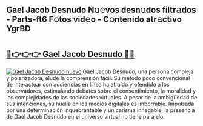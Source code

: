 ## Gael Jacob Desnudo N𝚞𝚎vos desn𝚞dos filtr𝚊dos - Parts-ft6 F𝚘tos vid𝚎o - C𝚘ntenido atr𝚊ctivo YgrBD

# <h2><a href="http://mb53egd.tromn.icu/?c=Gael+Jacob+Desnudo">🔗👉👉👉 Gael Jacob Desnudo 🔗🔗</a></h2>

[![Gael Jacob Desnudo nuevo](https://i.imgur.com/pEAQMta.gif)](http://mb53egd.tromn.icu/?c=Gael+Jacob+Desnudo)
Gael Jacob Desnudo, una persona compleja y polarizadora, elude la comprensión fácil. Su método poco convencional de interactuar con audiencias en línea ha atraído y ofendido a los observadores, estimulando debates sobre el consentimiento, la moralidad y las complejidades de las sociedades virtuales. A pesar de la ambigüedad de sus intenciones, su huella en los medios digitales es imborrable. Impulsada por una determinación inquebrantable y un carisma innegable, la presencia de Gael Jacob Desnudo en el universo virtual no tiene paralelo.
